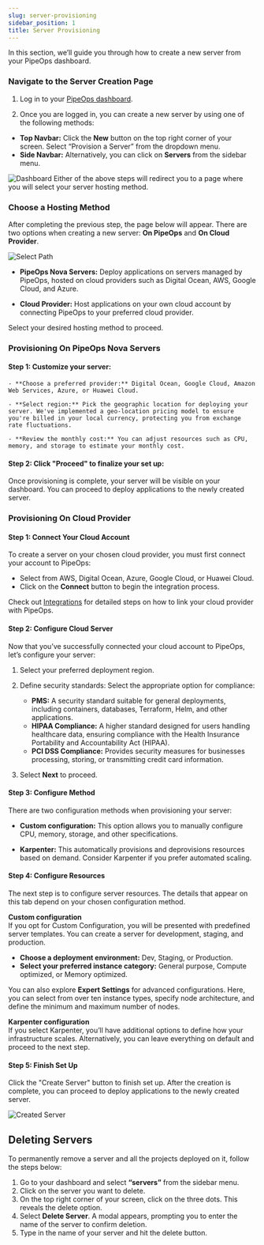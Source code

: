 ```yaml
---
slug: server-provisioning
sidebar_position: 1
title: Server Provisioning
---
```


In this section, we’ll guide you through how to create a new server from your PipeOps dashboard.

### Navigate to the Server Creation Page

1. Log in to your [PipeOps dashboard](https://console.pipeops.io/auth/signin).

2. Once you are logged in, you can create a new server by using one of the following methods:

 -  **Top Navbar:** Click the **New** button on the top right corner of your screen. Select “Provision a Server” from the dropdown menu.
 - **Side Navbar:** Alternatively, you can click on **Servers** from the sidebar menu.

![Dashboard](https://pub-30c11acc143348fcae20835653c5514d.r2.dev//20/26/Dashboard_1_393ee1240f.png)
Either of the above steps will redirect you to a page where you will select your server hosting method. 


### Choose a Hosting Method
After completing the previous step, the page below will appear. There are two options when creating a new server: **On PipeOps** and **On Cloud Provider**.

![Select Path](https://pub-30c11acc143348fcae20835653c5514d.r2.dev//20/26/Select_Path_1_1d8bfb7a63.png)

- **PipeOps Nova Servers:** Deploy applications on servers managed by PipeOps, hosted on cloud providers such as Digital Ocean, AWS, Google Cloud, and Azure.

- **Cloud Provider:** Host applications on your own cloud account by connecting PipeOps to your preferred cloud provider.

Select your desired hosting method to proceed.


### Provisioning On PipeOps Nova Servers

#### Step 1: Customize your server:

    - **Choose a preferred provider:** Digital Ocean, Google Cloud, Amazon Web Services, Azure, or Huawei Cloud.

    - **Select region:** Pick the geographic location for deploying your server. We've implemented a geo-location pricing model to ensure you're billed in your local currency, protecting you from exchange rate fluctuations.

    - **Review the monthly cost:** You can adjust resources such as CPU, memory, and storage to estimate your monthly cost. 

#### Step 2: Click "Proceed" to finalize your set up:

Once provisioning is complete, your server will be visible on your dashboard. You can proceed to deploy applications to the newly created server.



### Provisioning On Cloud Provider

#### Step 1: Connect Your Cloud Account

To create a server on your chosen cloud provider, you must first connect your account to PipeOps:
- Select from AWS, Digital Ocean, Azure, Google Cloud, or Huawei Cloud. 
- Click on the **Connect** button to begin the integration process.

Check out [Integrations](/docs/category/Integrations) for detailed steps on how to link your cloud provider with PipeOps.

#### Step 2: Configure Cloud Server
Now that you’ve successfully connected your cloud account to PipeOps, let’s configure your server:
1. Select your preferred deployment region.
2. Define security standards: Select the appropriate option for compliance: 

    - **PMS:** A security standard suitable for general deployments, including containers, databases, Terraform, Helm, and other applications.
    - **HIPAA Compliance:** A higher standard designed for users handling healthcare data, ensuring compliance with the Health Insurance Portability and Accountability Act (HIPAA).
    - **PCI DSS Compliance:** Provides security measures for businesses processing, storing, or transmitting credit card information.

3. Select **Next** to proceed.

#### Step 3: Configure Method
There are two configuration methods when provisioning your server:
- **Custom configuration:** This option allows you to manually configure CPU, memory, storage, and other specifications.  

- **Karpenter:** This automatically provisions and deprovisions resources based on demand. Consider Karpenter if you prefer automated scaling.


#### Step 4: Configure Resources
The next step is to configure server resources. The details that appear on this tab depend on your chosen configuration method.

**Custom configuration**  
If you opt for Custom Configuration, you will be presented with predefined server templates. You can create a server for development, staging, and production.

- **Choose a deployment environment:** Dev, Staging, or Production.
- **Select your preferred instance category:** General purpose, Compute optimized, or Memory optimized.

You can also explore **Expert Settings** for advanced configurations. Here, you can select from over ten instance types, specify node architecture, and define the minimum and maximum number of nodes.

**Karpenter configuration**  
If you select Karpenter, you’ll have additional options to define how your infrastructure scales. Alternatively, you can leave everything on default and proceed to the next step.


#### Step 5: Finish Set Up
Click the "Create Server" button to finish set up. After the creation is complete, you can proceed to deploy applications to the newly created server.

![Created Server](https://pub-30c11acc143348fcae20835653c5514d.r2.dev//20/26/server_Overview_e7518cfacb.png)




## Deleting Servers
To permanently remove a server and all the projects deployed on it, follow the steps below:

1. Go to your dashboard and select **“servers”** from the sidebar menu.
2. Click on the server you want to delete.
3. On the top right corner of your screen, click on the three dots. This reveals the delete option.
4. Select **Delete Server**. A modal appears, prompting you to enter the name of the server to confirm deletion. 
5. Type in the name of your server and hit the delete button.
